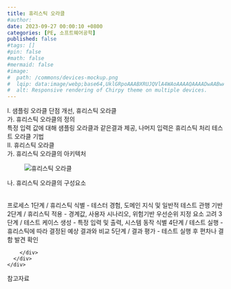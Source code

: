 ```yaml
---
title: 휴리스틱 오라클
#author: 
date: 2023-09-27 00:00:10 +0800
categories: [PE, 소프트웨어공학]
published: false
#tags: []
#pin: false
#math: false
#mermaid: false
#image:
#  path: /commons/devices-mockup.png
#  lqip: data:image/webp;base64,UklGRpoAAABXRUJQVlA4WAoAAAAQAAAADwAABwAAQUxQSDIAAAARL0AmbZurmr57yyIiqE8oiG0bejIYEQTgqiDA9vqnsUSI6H+oAERp2HZ65qP/VIAWAFZQOCBCAAAA8AEAnQEqEAAIAAVAfCWkAALp8sF8rgRgAP7o9FDvMCkMde9PK7euH5M1m6VWoDXf2FkP3BqV0ZYbO6NA/VFIAAAA
#  alt: Responsive rendering of Chirpy theme on multiple devices.
---
```


<div class="post-wrap">
  <div class="para">
    <div class="para-title">
      I. 샘플링 오라클 단점 개선, 휴리스틱 오라클
    </div>
    <div class="para-cntnt">
      <div class="para">
        <div class="para-title">
          가. 휴리스틱 오라클의 정의
        </div>
        <div class="para-cntnt">
            특정 입력 값에 대해 샘플링 오라클과 같은결과 제공, 나머지 입력은 휴리스틱 처리 테스트 오라클 기법
        </div>
      </div>
    </div>
  </div>
  
  <div class="para">
    <div class="para-title">
      II. 휴리스틱 오라클
    </div>
    <div class="para-cntnt">
      <div class="para">
        <div class="para-title">
          가. 휴리스틱 오라클의 아키텍처
        </div>
        <div class="para-cntnt">
          <figure class="post-figure">
            <img src="/assets/img/posts/휴리스틱-오라클.png" alt="휴리스틱 오라클">
<!--            <figcaption>Source: Unveiling the Metaverse: Exploring Emerging Trends, Multifaceted Perspectives, and Future Challenges</figcaption>-->
          </figure>
        </div>
      </div>
      <div class="para">
        <div class="para-title">
          나. 휴리스틱 오라클의 구성요소
        </div>
        <div class="para-cntnt">
          <table class="post-table">
          </table>
          프로세스
  1단계 / 휴리스틱 식별 - 테스터 경험, 도메인 지식 및 일반적 테스트 관행 기반
  2단계 / 휴리스틱 적용 - 경계값, 사용자 시나리오, 위험기반 우선순위 지정 요소 고려
  3단계 / 테스트 케이스 생성 - 특정 입력 및 출력, 시스템 동작 식별 
  4단계 / 테스트 실행 - 휴리스틱에 따라 결정된 예상 결과와 비교 
  5단계 / 결과 평가 - 테스트 실행 후 편차나 결함 발견 확인 

        </div>
      </div>
    </div>
  </div>

  <div class="refr-wrap">
    <div class="refr-title">
        참고자료
    </div>
    <ol class="refr-list">
    <!--    <li>(나현식, 최대선) <a target="_blank" href="https://scienceon.kisti.re.kr/commons/util/originalView.do?cn=JAKO202225948430499&oCn=JAKO202225948430499&dbt=JAKO&journal=NJOU00291864">메타버스 보안 위협 요소 및 대응 방안 검토</a></li>-->
    <!--    <li>(M. Uddin, S. Manickam, H. Ullah, M. Obaidat and A. Dandoush) <a target="_blank" href="https://ieeexplore.ieee.org/abstract/document/10138386">Unveiling the Metaverse: Exploring Emerging Trends, Multifaceted Perspectives, and Future Challenges</a></li>-->
    </ol>
  </div>
</div>
